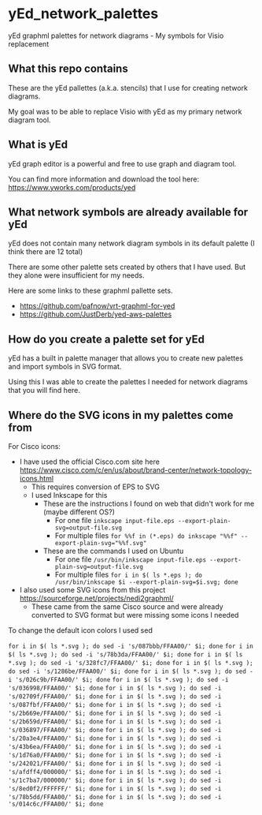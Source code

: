 # yEd_network_palettes
yEd graphml palettes for network diagrams - My symbols for Visio replacement


## What this repo contains

These are the yEd pallettes (a.k.a. stencils) that I use for creating network diagrams.

My goal was to be able to replace Visio with yEd as my primary network diagram tool.

## What is yEd

yEd graph editor is a powerful and  free to use graph and diagram tool.

You can find more information and download the tool here: https://www.yworks.com/products/yed

## What network symbols are already available for yEd

yEd does not contain many network diagram symbols in its default palette (I think there are 12 total)

There are some other palette sets created by others that I have used.
But they alone were insufficient for my needs.

Here are some links to these graphml pallette sets.

* https://github.com/pafnow/vrt-graphml-for-yed
* https://github.com/JustDerb/yed-aws-palettes

## How do you create a palette set for yEd

yEd has a built in palette manager that allows you to create new palettes and import symbols in SVG format.

Using this I was able to create the palettes I needed for network diagrams that you will find here.

## Where do the SVG icons in my palettes come from

For Cisco icons:
* I have used the official Cisco.com site here https://www.cisco.com/c/en/us/about/brand-center/network-topology-icons.html
  * This requires conversion of EPS to SVG
  * I used Inkscape for this
    * These are the instructions I found on web that didn't work for me (maybe different OS?)
      * For one file ```inkscape input-file.eps --export-plain-svg=output-file.svg```
      * For multiple files ```for %%f in (*.eps) do inkscape "%%f" --export-plain-svg="%%f.svg"```
    * These are the commands I used on Ubuntu
      * For one file ```/usr/bin/inkscape input-file.eps --export-plain-svg=output-file.svg```
      * For multiple files ```for i in $( ls *.eps ); do /usr/bin/inkscape $i --export-plain-svg=$i.svg; done```
* I also used some SVG icons from this project https://sourceforge.net/projects/nedi2graphml/
  * These came from the same Cisco source and were already converted to SVG format but were missing some icons I needed


To change the default icon colors I used sed

```for i in $( ls *.svg ); do sed -i 's/087bbb/FFAA00/' $i; done```
```for i in $( ls *.svg ); do sed -i 's/78b3da/FFAA00/' $i; done```
```for i in $( ls *.svg ); do sed -i 's/328fc7/FFAA00/' $i; done```
```for i in $( ls *.svg ); do sed -i 's/1286be/FFAA00/' $i; done```
```for i in $( ls *.svg ); do sed -i 's/026c9b/FFAA00/' $i; done```
```for i in $( ls *.svg ); do sed -i 's/036998/FFAA00/' $i; done```
```for i in $( ls *.svg ); do sed -i 's/02709f/FFAA00/' $i; done```
```for i in $( ls *.svg ); do sed -i 's/087fbf/FFAA00/' $i; done```
```for i in $( ls *.svg ); do sed -i 's/2b669e/FFAA00/' $i; done```
```for i in $( ls *.svg ); do sed -i 's/2b659d/FFAA00/' $i; done```
```for i in $( ls *.svg ); do sed -i 's/036897/FFAA00/' $i; done```
```for i in $( ls *.svg ); do sed -i 's/20a3e4/FFAA00/' $i; done```
```for i in $( ls *.svg ); do sed -i 's/43b6ea/FFAA00/' $i; done```
```for i in $( ls *.svg ); do sed -i 's/1d76a0/FFAA00/' $i; done```
```for i in $( ls *.svg ); do sed -i 's/242021/FFAA00/' $i; done```
```for i in $( ls *.svg ); do sed -i 's/afdff4/000000/' $i; done```
```for i in $( ls *.svg ); do sed -i 's/1c7ba7/000000/' $i; done```
```for i in $( ls *.svg ); do sed -i 's/8ed0f2/FFFFFF/' $i; done```
```for i in $( ls *.svg ); do sed -i 's/78b5dd/FFAA00/' $i; done```
```for i in $( ls *.svg ); do sed -i 's/014c6c/FFAA00/' $i; done```
